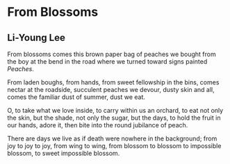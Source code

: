 # From Blossoms
## Li-Young Lee
From blossoms comes
this brown paper bag of peaches
we bought from the boy
at the bend in the road where we turned toward
signs painted _Peaches_.

From laden boughs, from hands,
from sweet fellowship in the bins,
comes nectar at the roadside, succulent
peaches we devour, dusty skin and all,
comes the familiar dust of summer, dust we eat.

O, to take what we love inside,
to carry within us an orchard, to eat
not only the skin, but the shade,
not only the sugar, but the days, to hold
the fruit in our hands, adore it, then bite into
the round jubilance of peach.

There are days we live
as if death were nowhere
in the background; from joy
to joy to joy, from wing to wing,
from blossom to blossom to
impossible blossom, to sweet impossible blossom.